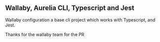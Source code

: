 ## Wallaby, Aurelia CLI, Typescript and Jest

Wallaby configuration a base cli project which works with Typescript, and Jest.

Thanks for the wallaby team for the PR
